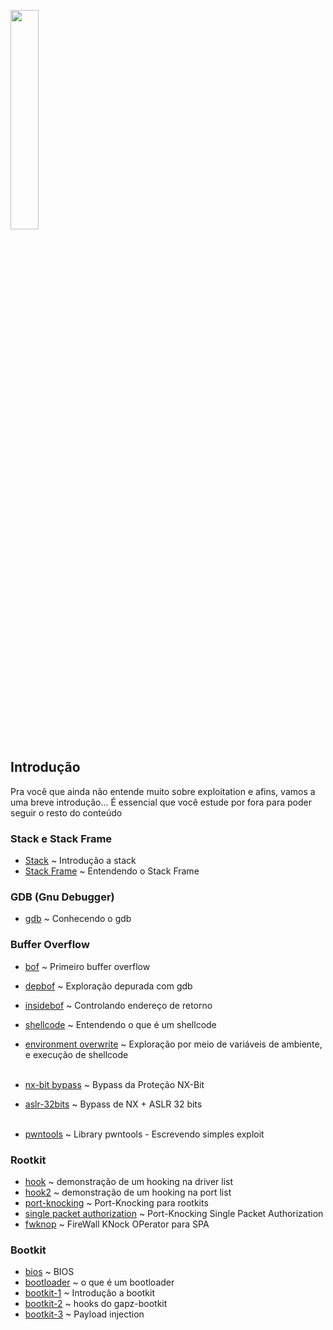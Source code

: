 <img width="30%" src="https://i.imgur.com/CGV9DU1.png"></img>

## Introdução
Pra você que ainda não entende muito sobre exploitation e afins, vamos a uma breve introdução... É essencial que você estude por fora para poder seguir o resto do conteúdo<br>

### Stack e Stack Frame
* [Stack](intro/stack.md) ~ Introdução a stack<br>
* [Stack Frame](intro/stackf.md) ~ Entendendo o Stack Frame

### GDB (Gnu Debugger)
* [gdb](dbg/gdb.md) ~ Conhecendo o gdb<br>

### Buffer Overflow
* [bof](bof/bof.md) ~ Primeiro buffer overflow<br>
* [depbof](bof/depbof.md) ~ Exploração depurada com gdb<br>
* [insidebof](bof/insidebof.md) ~ Controlando endereço de retorno<br>
* [shellcode](shellcode.md) ~ Entendendo o que é um shellcode<br>
* [environment overwrite](bof/env.md) ~ Exploração por meio de variáveis de ambiente, e execução de shellcode<br><br>

* [nx-bit bypass](bof/nx.md) ~ Bypass da Proteção NX-Bit<br>
* [aslr-32bits](bof/aslr32.md) ~ Bypass de NX + ASLR 32 bits<br><br>

* [pwntools](bof/pwnt.md) ~ Library pwntools - Escrevendo simples exploit<br>

### Rootkit
* [hook](rk/hook.md) ~ demonstração de um hooking na driver list<br>
* [hook2](rk/hook2.md) ~ demonstração de um hooking na port list<br>
* [port-knocking](../net/pknock/pkn.md) ~ Port-Knocking para rootkits<br>
* [single packet authorization](../net/pknock/spa.md) ~ Port-Knocking Single Packet Authorization<br>
* [fwknop](../net/pknock/fwknop.md) ~ FireWall KNock OPerator para SPA<br>

### Bootkit
* [bios](bios.md) ~ BIOS<br>
* [bootloader](bk/bld.md) ~ o que é um bootloader<br>
* [bootkit-1](bk/bk1.md) ~ Introdução a bootkit<br>
* [bootkit-2](bk/bk2.md) ~ hooks do gapz-bootkit<br>
* [bootkit-3](bk/bk3.md) ~ Payload injection<br>
